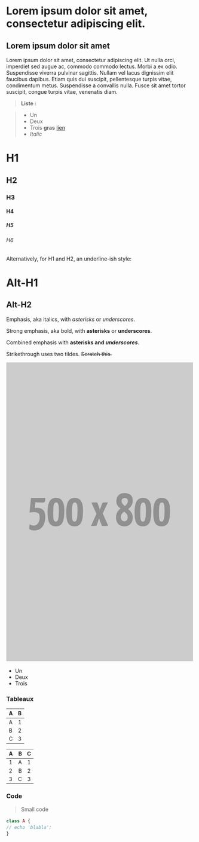 Lorem ipsum dolor sit amet, consectetur adipiscing elit.
===================

Lorem ipsum dolor sit amet
-------------

Lorem ipsum dolor sit amet, consectetur adipiscing elit. Ut nulla orci, imperdiet sed augue ac, commodo commodo lectus. Morbi a ex odio. Suspendisse viverra pulvinar sagittis. Nullam vel lacus dignissim elit faucibus dapibus. Etiam quis dui suscipit, pellentesque turpis vitae, condimentum metus. Suspendisse a convallis nulla. Fusce sit amet tortor suscipit, congue turpis vitae, venenatis diam.

> **Liste :**

> - Un
> - Deux
> - Trois **gras** [lien](https://jlayen.github.io) 
> - _Italic_

# H1
## H2
### H3
#### H4
##### H5
###### H6

Alternatively, for H1 and H2, an underline-ish style:

Alt-H1
======

Alt-H2
------

Emphasis, aka italics, with *asterisks* or _underscores_.

Strong emphasis, aka bold, with **asterisks** or __underscores__.

Combined emphasis with **asterisks and _underscores_**.

Strikethrough uses two tildes. ~~Scratch this.~~

![alt text][logo]

[logo]: ./image/500x800.png
- Un 
- Deux 
- Trois

### Tableaux

A     | B
-------- | ----
A    | 1
B    | 2
C    | 3


| A     | B | C   |
| :------- | ----: | :---: |
| 1 | A |  1    |
| 2    | B   |  2   |
| 3     | C    |  3  |


### Code

> Small code

``` php
class A {
// echo 'blabla';
}
```
